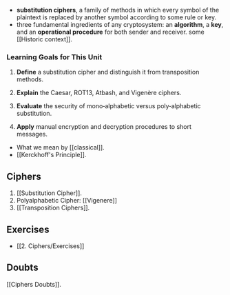 - **substitution ciphers**, a family of methods in which every symbol of the plaintext is replaced by another symbol according to some rule or key.
- three fundamental ingredients of any cryptosystem: an **algorithm**, a **key**, and an **operational procedure** for both sender and receiver.
some [[Historic context]].

### Learning Goals for This Unit

1. **Define** a substitution cipher and distinguish it from transposition methods.
    
2. **Explain** the Caesar, ROT13, Atbash, and Vigenère ciphers.
    
3. **Evaluate** the security of mono‑alphabetic versus poly‑alphabetic substitution.
    
4. **Apply** manual encryption and decryption procedures to short messages.

- What we mean by [[classical]].
- [[Kerckhoff's Principle]].

## Ciphers
1. [[Substitution Cipher]].
2. Polyalphabetic Cipher: [[Vigenere]]
3. [[Transposition Ciphers]].

## Exercises
- [[2. Ciphers/Exercises]]
## Doubts

[[Ciphers Doubts]].